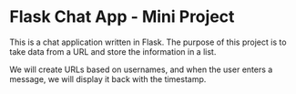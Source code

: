 # Flask Chat App - Mini Project

This is a chat application written in Flask. The purpose of this project is to take data from a URL and store the information in a list.

We will create URLs based on usernames, and when the user enters a message, we will display it back with the timestamp.